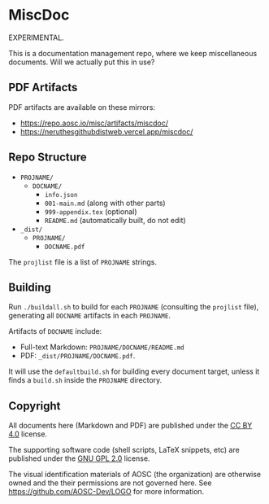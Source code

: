 # MiscDoc


EXPERIMENTAL.

This is a documentation management repo, where we keep miscellaneous documents. Will we actually put this in use?




## PDF Artifacts

PDF artifacts are available on these mirrors:

- https://repo.aosc.io/misc/artifacts/miscdoc/
- https://neruthesgithubdistweb.vercel.app/miscdoc/




## Repo Structure

- `PROJNAME/`
  - `DOCNAME/`
    - `info.json`
    - `001-main.md` (along with other parts)
    - `999-appendix.tex` (optional)
    - `README.md` (automatically built, do not edit)
- `_dist/`
  - `PROJNAME/`
    - `DOCNAME.pdf`

The `projlist` file is a list of `PROJNAME` strings.




## Building

Run `./buildall.sh` to build for each `PROJNAME` (consulting the `projlist` file),
generating all `DOCNAME` artifacts in each `PROJNAME`.

Artifacts of `DOCNAME` include:

- Full-text Markdown: `PROJNAME/DOCNAME/README.md`
- PDF: `_dist/PROJNAME/DOCNAME.pdf`.

It will use the `defaultbuild.sh` for building every document target,
unless it finds a `build.sh` inside the `PROJNAME` directory.




## Copyright

All documents here (Markdown and PDF) are published under the
[CC BY 4.0](https://creativecommons.org/licenses/by/4.0/) license.

The supporting software code (shell scripts, LaTeX snippets, etc) are published
under the [GNU GPL 2.0](https://www.gnu.org/licenses/old-licenses/gpl-2.0.html) license.

The visual identification materials of AOSC (the organization) are otherwise owned
and the their permissions are not governed here.
See https://github.com/AOSC-Dev/LOGO for more information.
